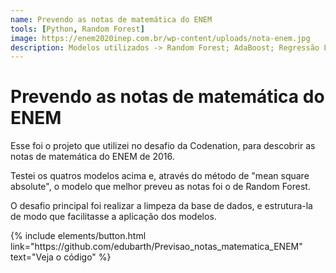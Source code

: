 ```yaml
---
name: Prevendo as notas de matemática do ENEM
tools: [Python, Random Forest]
image: https://enem2020inep.com.br/wp-content/uploads/nota-enem.jpg
description: Modelos utilizados -> Random Forest; AdaBoost; Regressão Linear; Decision Trees
---
```


# Prevendo as notas de matemática do ENEM

<p>Esse foi o projeto que utilizei no desafio da Codenation, para descobrir as notas de matemática do ENEM de 2016.
<p>Testei os quatros modelos acima e, através do método de "mean square absolute", o modelo que melhor preveu as notas foi o de Random Forest.
<p>O desafio principal foi realizar a limpeza da base de dados, e estrutura-la de modo que facilitasse a aplicação dos modelos.


<p class="text-center">
{% include elements/button.html link="https://github.com/edubarth/Previsao_notas_matematica_ENEM" text="Veja o código" %}
</p>
